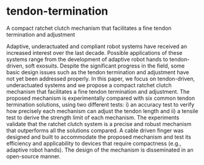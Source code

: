# tendon-termination
A compact ratchet clutch mechanism that facilitates a fine tendon termination and adjustment 

Adaptive, underactuated and compliant robot systems have received an increased interest over the last decade. Possible applications of these systems range from the development of adaptive robot hands to tendon-driven, soft exosuits. Despite the significant progress in the field, some basic design issues such as the tendon termination and adjustment have not yet been addressed properly.
In this paper, we focus on tendon-driven, underactuated systems and we propose a compact ratchet clutch mechanism that facilitates a fine tendon termination and adjustment. The proposed mechanism is experimentally compared with six common tendon termination solutions, using two different tests: i) an accuracy test to verify how precisely each mechanism can adjust the tendon length and ii) a tensile test to derive the strength limit of each mechanism. The experiments validate that the ratchet clutch system is a precise and robust mechanism that outperforms all the solutions compared. A cable driven finger was designed and built to accommodate the proposed mechanism and test its efficiency and applicability to devices that require compactness (e.g., adaptive robot hands). The design of the mechanism is disseminated in an open-source manner.   
